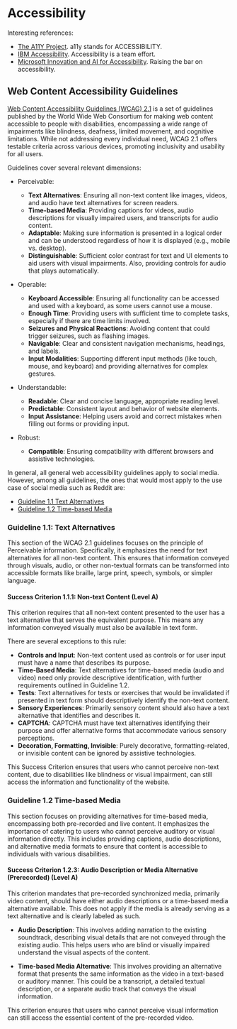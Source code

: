 # Accessibility

Interesting references:
- [The A11Y Project](https://www.a11yproject.com/). a11y stands for ACCESSIBILITY.
- [IBM Accessibility](https://www.ibm.com/able/). Accessibility is a team effort.
- [Microsoft Innovation and AI for Accessibility](https://www.microsoft.com/en-us/accessibility/). Raising the bar on accessibility.

## Web Content Accessibility Guidelines

[Web Content Accessibility Guidelines (WCAG) 2.1](https://www.w3.org/TR/WCAG21/) is a set of guidelines published by the World Wide Web Consortium for making web content accessible to people with disabilities, encompassing a wide range of impairments like blindness, deafness, limited movement, and cognitive limitations. While not addressing every individual need, WCAG 2.1 offers testable criteria across various devices, promoting inclusivity and usability for all users. 

Guidelines cover several relevant dimensions:

- Perceivable:

  - **Text Alternatives**: Ensuring all non-text content like images, videos, and audio have text alternatives for screen readers.
  - **Time-based Media**: Providing captions for videos, audio descriptions for visually impaired users, and transcripts for audio content.
  - **Adaptable**: Making sure information is presented in a logical order and can be understood regardless of how it is displayed (e.g., mobile vs. desktop).
  - **Distinguishable**: Sufficient color contrast for text and UI elements to aid users with visual impairments. Also, providing controls for audio that plays automatically.

- Operable:
  - **Keyboard Accessible**: Ensuring all functionality can be accessed and used with a keyboard, as some users cannot use a mouse.
  - **Enough Time**: Providing users with sufficient time to complete tasks, especially if there are time limits involved.
  - **Seizures and Physical Reactions**: Avoiding content that could trigger seizures, such as flashing images.
  - **Navigable**: Clear and consistent navigation mechanisms, headings, and labels.
  - **Input Modalities**: Supporting different input methods (like touch, mouse, and keyboard) and providing alternatives for complex gestures.

- Understandable:
  - **Readable**: Clear and concise language, appropriate reading level.
  - **Predictable**: Consistent layout and behavior of website elements.
  - **Input Assistance**: Helping users avoid and correct mistakes when filling out forms or providing input.

- Robust:
  - **Compatible**: Ensuring compatibility with different browsers and assistive technologies.

In general, all general web accessibility guidelines apply to social media. However, among all guidelines, the ones that would most apply to the use case of social media such as Reddit are:
- [Guideline 1.1 Text Alternatives](https://www.w3.org/TR/WCAG21/#text-alternatives)
- [Guideline 1.2 Time-based Media](https://www.w3.org/TR/WCAG21/#time-based-media)

### Guideline 1.1: Text Alternatives

This section of the WCAG 2.1 guidelines focuses on the principle of Perceivable information. Specifically, it emphasizes the need for text alternatives for all non-text content. This ensures that information conveyed through visuals, audio, or other non-textual formats can be transformed into accessible formats like braille, large print, speech, symbols, or simpler language.

#### Success Criterion 1.1.1: Non-text Content (Level A)

This criterion requires that all non-text content presented to the user has a text alternative that serves the equivalent purpose. This means any information conveyed visually must also be available in text form.

There are several exceptions to this rule:

- **Controls and Input**: Non-text content used as controls or for user input must have a name that describes its purpose.
- **Time-Based Media**: Text alternatives for time-based media (audio and video) need only provide descriptive identification, with further requirements outlined in Guideline 1.2.
- **Tests**: Text alternatives for tests or exercises that would be invalidated if presented in text form should descriptively identify the non-text content.
- **Sensory Experiences**: Primarily sensory content should also have a text alternative that identifies and describes it.
- **CAPTCHA**: CAPTCHA must have text alternatives identifying their purpose and offer alternative forms that accommodate various sensory perceptions.
- **Decoration, Formatting, Invisible**: Purely decorative, formatting-related, or invisible content can be ignored by assistive technologies.

This Success Criterion ensures that users who cannot perceive non-text content, due to disabilities like blindness or visual impairment, can still access the information and functionality of the website.

### Guideline 1.2 Time-based Media

This section focuses on providing alternatives for time-based media, encompassing both pre-recorded and live content. It emphasizes the importance of catering to users who cannot perceive auditory or visual information directly. This includes providing captions, audio descriptions, and alternative media formats to ensure that content is accessible to individuals with various disabilities.

#### Success Criterion 1.2.3: Audio Description or Media Alternative (Prerecorded) (Level A)

This criterion mandates that pre-recorded synchronized media, primarily video content, should have either audio descriptions or a time-based media alternative available. This does not apply if the media is already serving as a text alternative and is clearly labeled as such.

- **Audio Description**: This involves adding narration to the existing soundtrack, describing visual details that are not conveyed through the existing audio. This helps users who are blind or visually impaired understand the visual aspects of the content.

- **Time-based Media Alternative**: This involves providing an alternative format that presents the same information as the video in a text-based or auditory manner. This could be a transcript, a detailed textual description, or a separate audio track that conveys the visual information.

This criterion ensures that users who cannot perceive visual information can still access the essential content of the pre-recorded video.
